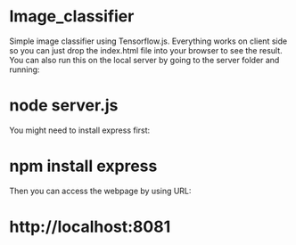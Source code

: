 # Image_classifier

Simple image classifier using Tensorflow.js. Everything works on client side so you can just drop the index.html file into your browser to see the result.
You can also run this on the local server by going to the server folder and running:
# node server.js
You might need to install express first:
# npm install express

Then you can access the webpage by using URL:
# http://localhost:8081
